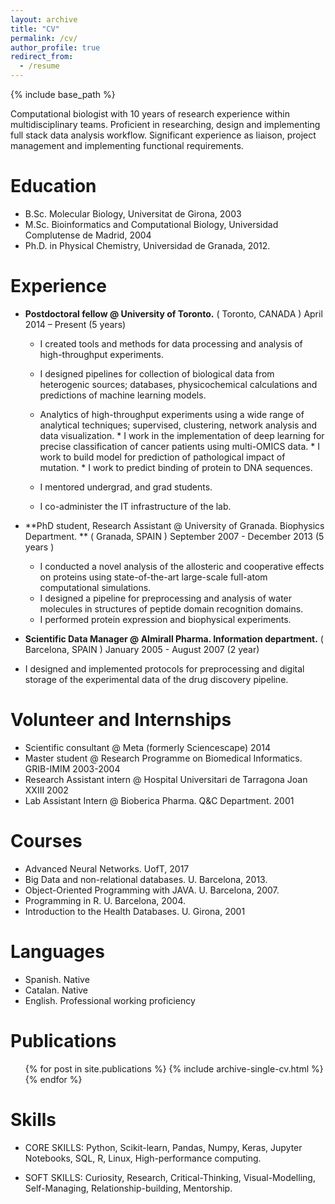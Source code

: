 ```yaml
---
layout: archive
title: "CV"
permalink: /cv/
author_profile: true
redirect_from:
  - /resume
---
```


{% include base_path %}

Computational biologist with 10 years of research experience within multidisciplinary teams. Proficient in researching, design and implementing full stack data analysis workflow. Significant experience as liaison, project management and implementing functional requirements.


Education
======
* B.Sc. Molecular Biology, Universitat de Girona, 2003
* M.Sc. Bioinformatics and Computational Biology, Universidad Complutense de Madrid, 2004
* Ph.D. in Physical Chemistry, Universidad de Granada, 2012.

Experience
======


* **Postdoctoral fellow @ University of Toronto.**
  ( Toronto, CANADA ) April 2014 – Present (5 years)
  
    *	I created tools and methods for data processing and analysis of high-throughput experiments.
    *	I designed pipelines for collection of biological data from heterogenic sources; databases, physicochemical calculations and    predictions of machine learning models.    
    *	Analytics of high-throughput experiments using a wide range of analytical techniques; supervised, clustering, network analysis and data visualization.
      *	I work in the implementation of deep learning for precise classification of cancer patients using multi-OMICS data. 
      *	I work to build model for prediction of pathological impact of mutation.
      *	I work to predict binding of protein to DNA sequences.  
      
    *	I mentored undergrad, and grad students.    
    *	I co-administer the IT infrastructure of the lab. 


* **PhD student, Research Assistant @ University of Granada. Biophysics Department. **
  ( Granada, SPAIN ) September 2007 - December 2013 (5 years )
  
    *	I conducted a novel analysis of the allosteric and cooperative effects on proteins using state-of-the-art large-scale full-atom computational simulations.
    *	I designed a pipeline for preprocessing and analysis of water molecules in structures of peptide domain recognition domains. 
    *	I performed protein expression and biophysical experiments. 


*	**Scientific Data Manager @ Almirall Pharma. Information department.**
  ( Barcelona, SPAIN ) January 2005 - August 2007 (2 year)
  
  *	I designed and implemented protocols for preprocessing and digital storage of the experimental data of the drug discovery pipeline. 



Volunteer and Internships
======
  *	Scientific consultant @ Meta (formerly Sciencescape) 2014
  * Master student @ Research Programme on Biomedical Informatics. GRIB-IMIM 2003-2004
  *	Research Assistant intern @ Hospital Universitari de Tarragona Joan XXIII 2002
  *	Lab Assistant Intern @ Bioberica Pharma. Q&C Department. 2001


Courses
====

  *	Advanced Neural Networks. UofT, 2017
  *	Big Data and non-relational databases. U. Barcelona, 2013.
  * Object-Oriented Programming with JAVA. U. Barcelona, 2007.
  * Programming in R. U. Barcelona, 2004.
  * Introduction to the Health Databases. U. Girona, 2001



Languages
=========

* Spanish. Native
* Catalan. Native
* English. Professional working proficiency



Publications
======
  <ul>{% for post in site.publications %}
    {% include archive-single-cv.html %}
  {% endfor %}</ul>
  

Skills
======

* CORE SKILLS: 
  Python, Scikit-learn, Pandas, Numpy, Keras, Jupyter Notebooks, SQL, R, Linux, High-performance computing.

* SOFT SKILLS: 
  Curiosity, Research, Critical-Thinking, Visual-Modelling, Self-Managing, Relationship-building, Mentorship.

